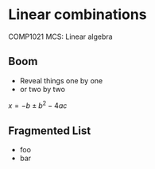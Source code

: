 # Linear combinations

COMP1021 MCS: Linear algebra



## Boom

<!-- .slide: class="fragmented-lists" -->

- Reveal things one by one
- or two by two

$x = -b \pm b^2 - 4ac$


<!-- .slide: class="fragmented-lists" -->

## Fragmented List
- foo
- bar
